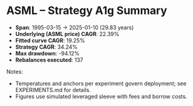 # ASML – Strategy A1g Summary

- **Span**: 1995-03-15 → 2025-01-10 (29.83 years)
- **Underlying (ASML price) CAGR**: 22.39%
- **Fitted curve CAGR**: 19.25%
- **Strategy CAGR**: 34.24%
- **Max drawdown**: -94.12%
- **Rebalances executed**: 137

Notes:

- Temperatures and anchors per experiment govern deployment; see EXPERIMENTS.md for details.
- Figures use simulated leveraged sleeve with fees and borrow costs.
